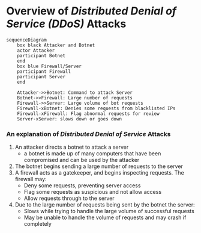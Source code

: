 # Overview of _Distributed Denial of Service (DDoS)_ Attacks

```mermaid
sequenceDiagram
    box black Attacker and Botnet
    actor Attacker
    participant Botnet
    end
    box blue Firewall/Server
    participant Firewall
    participant Server
    end

    Attacker->>Botnet: Command to attack Server
    Botnet->>Firewall: Large number of requests
    Firewall->>Server: Large volume of bot requests
    Firewall-xBotnet: Denies some requests from blacklisted IPs
    Firewall-xFirewall: Flag abnormal requests for review
    Server-xServer: slows down or goes down
```

### An explanation of _Distributed Denial of Service_ Attacks
1. An attacker directs a botnet to attack a server
    * a botnet is made up of many computers that have been compromised and can be used by the attacker
2. The botnet begins sending a large number of requests to the server
3. A firewall acts as a gatekeeper, and begins inspecting requests. The firewall may:
    * Deny some requests, preventing server access
    * Flag some requests as suspicious and not allow access
    * Allow requests through to the server
4. Due to the large number of requests being sent by the botnet the server:
    * Slows while trying to handle the large volume of successful requests
    * May be unable to handle the volume of requests and may crash if completely


